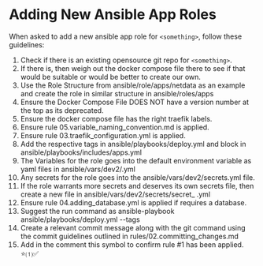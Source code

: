 # Adding New Ansible App Roles

When asked to add a new ansible app role for `<something>`, follow these guidelines:

1. Check if there is an existing opensource git repo for `<something>`.
2. If there is, then weigh out the docker compose file there to see if that would be suitable or would be better to create our own.
3. Use the Role Structure from ansible/role/apps/netdata as an example and create the role in similar structure in ansible/roles/apps
4. Ensure the Docker Compose File DOES NOT have a version number at the top as its deprecated.
5. Ensure the docker compose file has the right traefik labels.
6. Ensure rule 05.variable_naming_convention.md is applied.
7. Ensure rule 03.traefik_configuration.yml is applied.
8. Add the respective tags in ansible/playbooks/deploy.yml and block in ansible/playbooks/includes/apps.yml
9. The Variables for the role goes into the default environment variable as yaml files in ansible/vars/dev2/<something>.yml
10. Any secrets for the role goes into the ansible/vars/dev2/secrets.yml file.
11. If the role warrants more secrets and deserves its own secrets file, then create a new file in ansible/vars/dev2/secrets/secret_ <something>.yml
12. Ensure rule 04.adding_database.yml is applied if <something> requires a database.
13. Suggest the run command as ansible-playbook ansible/playbooks/deploy.yml --tags <something>
14. Create a relevant commit message along with the git command using the commit guidelines outlined in rules/02.committing_changes.md
15. Add in the comment this symbol to confirm rule #1 has been applied.  ⭐⑴✅


